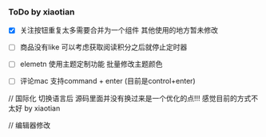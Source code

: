 ### ToDo by xiaotian

- [x] 关注按钮重复太多需要合并为一个组件 其他使用的地方暂未修改
- [ ] 商品没有like 可以考虑获取阅读积分之后就停止定时器
- [ ] elemetn 使用主题定制功能 批量修改主题颜色
- [ ] 评论mac 支持command + enter (目前是control+enter)



// 国际化
切换语言后 源码里面并没有换过来是一个优化的点!!! 感觉目前的方式不太好 by xiaotian

//  编辑器修改